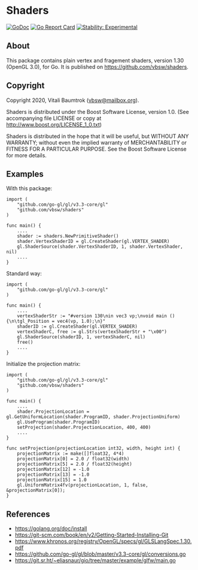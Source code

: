 # Shaders

[![GoDoc](https://godoc.org/github.com/vbsw/shaders?status.svg)](https://godoc.org/github.com/vbsw/shaders) [![Go Report Card](https://goreportcard.com/badge/github.com/vbsw/shaders)](https://goreportcard.com/report/github.com/vbsw/shaders) [![Stability: Experimental](https://masterminds.github.io/stability/experimental.svg)](https://masterminds.github.io/stability/experimental.html)

## About
This package contains plain vertex and fragement shaders, version 1.30 (OpenGL 3.0), for Go. It is published on <https://github.com/vbsw/shaders>.

## Copyright
Copyright 2020, Vitali Baumtrok (vbsw@mailbox.org).

Shaders is distributed under the Boost Software License, version 1.0. (See accompanying file LICENSE or copy at http://www.boost.org/LICENSE_1_0.txt)

Shaders is distributed in the hope that it will be useful, but WITHOUT ANY WARRANTY; without even the implied warranty of MERCHANTABILITY or FITNESS FOR A PARTICULAR PURPOSE. See the Boost Software License for more details.

## Examples
With this package:

	import (
		"github.com/go-gl/gl/v3.3-core/gl"
		"github.com/vbsw/shaders"
	)

	func main() {
		....
		shader := shaders.NewPrimitiveShader()
		shader.VertexShaderID = gl.CreateShader(gl.VERTEX_SHADER)
		gl.ShaderSource(shader.VertexShaderID, 1, shader.VertexShader, nil)
		....
	}

Standard way:

	import (
		"github.com/go-gl/gl/v3.3-core/gl"
	)

	func main() {
		....
		vertexShaderStr := "#version 130\nin vec3 vp;\nvoid main () {\n\tgl_Position = vec4(vp, 1.0);\n}"
		shaderID := gl.CreateShader(gl.VERTEX_SHADER)
		vertexShaderC, free := gl.Strs(vertexShaderStr + "\x00")
		gl.ShaderSource(shaderID, 1, vertexShaderC, nil)
		free()
		....
	}

Initialize the projection matrix:

	import (
		"github.com/go-gl/gl/v3.3-core/gl"
		"github.com/vbsw/shaders"
	)

	func main() {
		....
		shader.ProjectionLocation = gl.GetUniformLocation(shader.ProgramID, shader.ProjectionUniform)
		gl.UseProgram(shader.ProgramID)
		setProjection(shader.ProjectionLocation, 400, 400)
		....
	}

	func setProjection(projectionLocation int32, width, height int) {
		projectionMatrix := make([]float32, 4*4)
		projectionMatrix[0] = 2.0 / float32(width)
		projectionMatrix[5] = 2.0 / float32(height)
		projectionMatrix[12] = -1.0
		projectionMatrix[13] = -1.0
		projectionMatrix[15] = 1.0
		gl.UniformMatrix4fv(projectionLocation, 1, false, &projectionMatrix[0]);
	}

## References
- https://golang.org/doc/install
- https://git-scm.com/book/en/v2/Getting-Started-Installing-Git
- https://www.khronos.org/registry/OpenGL/specs/gl/GLSLangSpec.1.30.pdf
- https://github.com/go-gl/gl/blob/master/v3.3-core/gl/conversions.go
- https://git.sr.ht/~eliasnaur/gio/tree/master/example/glfw/main.go

